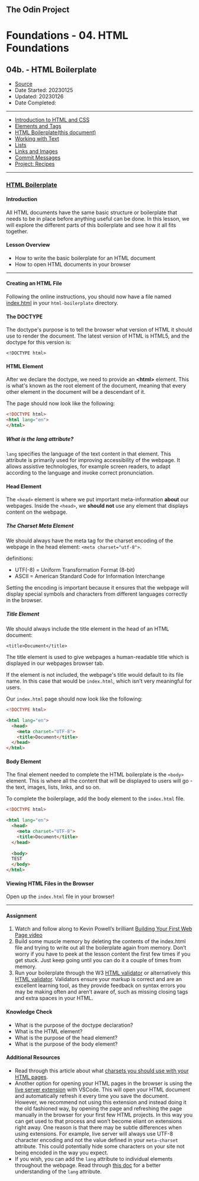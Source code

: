 ## The Odin Project

# Foundations - 04. HTML Foundations
## 04b. - HTML Boilerplate

  - [Source](https://www.theodinproject.com/paths/foundations/courses/foundations)
  - Date Started: 20230125
  - Updated: 20230126
  - Date Completed:
---

  - [Introduction to HTML and CSS](04_foundations_html_foundations.md)
  - [Elements and Tags](04a_elements_and_tags.md)
  - [HTML Boilerplate(this document)](04b_html_boilerplate.md)
  - [Working with Text](04c_working_with_text.md)
  - [Lists](04d_lists.md)
  - [Links and Images](04e_links_and_images.md)
  - [Commit Messages](04f_commit_messages.md)
  - [Project: Recipes](#)
  
---
### [HTML Boilerplate](https://www.theodinproject.com/lessons/foundations-html-boilerplate)

#### Introduction

All HTML documents have the same basic structure or boilerplate that needs to
be in place before anything useful can be done. In this lesson, we will explore
the different parts of this boilerplate and see how it all fits together.

#### Lesson Overview

  - How to write the basic boilerplate for an HTML document
  - How to open HTML documents in your browser

---
#### Creating an HTML File

Following the online instructions, you should now have a file named [index.html](html-boilerplate/index.html) in your `html-boilerplate` directory.

#### The DOCTYPE

The doctype's purpose is to tell the browser what version of HTML it should
use to render the document. The latest version of HTML is HTML5, and the 
doctype for this version is:

  `<!DOCTYPE html>`


#### HTML Element

After we declare the doctype, we need to provide an **<html\>** element. This
is what's known as the root element of the document, meaning that every other
element in the document will be a descendant of it.

The page should now look like the following:

```html
<!DOCTYPE html>
<html lang="en">
</html>
```    

##### What is the lang attribute?

`lang` specifies the language of the text content in that element. This attribute
is primarily used for improving accessibility of the webpage. It allows assistive
technologies, for example screen readers, to adapt according to the language
and invoke correct pronunciation.

#### Head Element

The `<head>` element is where we put important meta-information **about** our
webpages. Inside the `<head>`, we **should not** use any element that displays
content on the webpage.

##### The Charset Meta Element

We should always have the meta tag for the charset encoding of the webpage in
the head element: `<meta charset="utf-8">`.

definitions: 
  - UTF(-8) = Uniform Transformation Format (8-bit)
  - ASCII = American Standard Code for Information Interchange
    
Setting the encoding is important because it ensures that the webpage will
display special symbols and characters from different languages correctly in
the browser.

##### Title Element

We should always include the title element in the head of an HTML document:

`<title>Document</title>`

The title element is used to give webpages a human-readable title which is
displayed in our webpages browser tab.

If the element is not included, the webpage's title would default to its file
name. In this case that would be `index.html`, which isn't very meaningful for
users.

Our `index.html` page should now look like the following:

```html
<!DOCTYPE html>

<html lang="en">
  <head>
    <meta charset="UTF-8">
    <title>Document</title>
  </head>
</html>
```

#### Body Element

The final element needed to complete the HTML boilerplate is the `<body>`
element. This is where all the content that will be displayed to users will
go - the text, images, lists, links, and so on.

To complete the boilerplage, add the body element to the `index.html` file.

```html
<!DOCTYPE html>

<html lang="en">
  <head>
    <meta charset="UTF-8">
    <title>Document</title>
  </head>
  
  <body>
  TEST
  </body>
</html>
```

#### Viewing HTML Files in the Browser

Open up the `index.html` file in your browser!

---
#### Assignment

1. Watch and follow along to Kevin Powell’s brilliant [Building Your First Web Page video](https://youtu.be/V8UAEoOvqFg?list=PL4-IK0AVhVjM0xE0K2uZRvsM7LkIhsPT-&t=93)
2. Build some muscle memory by deleting the contents of the index.html file
and trying to write out all the boilerplate again from memory. Don’t worry if
you have to peek at the lesson content the first few times if you get stuck.
Just keep going until you can do it a couple of times from memory.
3. Run your boilerplate through the W3 [HTML validator](https://validator.w3.org/) or alternatively this [HTML validator](https://www.freeformatter.com/html-validator.html). Validators ensure your markup is correct and are an excellent learning tool,
as they provide feedback on syntax errors you may be making often and aren’t
aware of, such as missing closing tags and extra spaces in your HTML.

#### Knowledge Check

  - What is the purpose of the doctype declaration?
  - What is the HTML element?
  - What is the purpose of the head element?
  - What is the purpose of the body element?

  
#### Additional Resources

  - Read through this article about what [charsets you should use with your HTML pages](https://www.positioniseverything.net/html-encoding/).
  - Another option for opening your HTML pages in the browser is using the
  [live server extension](https://marketplace.visualstudio.com/items?itemName=ritwickdey.LiveServer) with VSCode. This will open your HTML document and automatically refresh it
  every time you save the document. However, we recommend not using this
  extension and instead doing it the old fashioned way, by opening the page
  and refreshing the page manually in the browser for your first few HTML
  projects. In this way you can get used to that process and won’t become 
  eliant on extensions right away. One reason is that there may be subtle
  differences when using extensions. For example, live server will always
  use UTF-8 character encoding and not the value defined in your `meta-charset` attribute. This could potentially hide some characters on your site not 
  being encoded in the way you expect.
  - If you wish, you can add the `lang` attribute to individual elements
  throughout the webpage. Read through [this doc](https://developer.mozilla.org/en-US/docs/Web/HTML/Global_attributes/lang) for a better understanding of
  the `lang` attribute.
